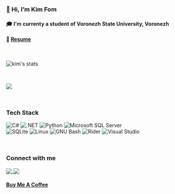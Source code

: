 ### 👋 Hi, I’m Kim Fom
#### 🎓 I'm currenty a student of Voronezh State University, Voronezh
#### 📜 [Resume](https://kimfom01.github.io/autoCV/cv.pdf)

<!--- - [![@kimfom01's Holopin board](https://holopin.io/api/user/board?user=kimfom01)](https://holopin.io/@kimfom01)--->

<br>

<p>
    <img align="center" src="https://github-readme-stats.vercel.app/api?username=kimfom01&count_private=true&show_icons=true&theme=midnight-purple&locale=en" alt="kim's stats">
</p>

<br>

<p>
    <img align="center" src="https://github-readme-stats.vercel.app/api/top-langs/?username=kimfom01&layout=compact&theme=midnight-purple&locale=en" />
</p>

<br>

### Tech Stack
![C#](https://img.shields.io/static/v1?message=C-Sharp&logo=C-Sharp&labelColor=5c5c5c&color=1182c3&logoColor=white&label=%20&style=plastic)
![.NET](https://img.shields.io/static/v1?message=.NET&logo=.NET&labelColor=5c5c5c&color=1182c3&logoColor=white&label=%20&style=plastic)
![Python](https://img.shields.io/static/v1?message=Python&logo=Python&labelColor=5c5c5c&color=1182c3&logoColor=white&label=%20&style=plastic)
![Microsoft SQL Server](https://img.shields.io/static/v1?message=Microsoft-SQL-Server&logo=Microsoft-SQL-Server&labelColor=5c5c5c&color=1182c3&logoColor=white&label=%20&style=plastic)  
![SQLite](https://img.shields.io/static/v1?message=SQLite&logo=SQLite&labelColor=5c5c5c&color=1182c3&logoColor=white&label=%20&style=plastic)
![Linux](https://img.shields.io/static/v1?message=Linux&logo=Linux&labelColor=5c5c5c&color=1182c3&logoColor=white&label=%20&style=plastic)
![GNU Bash](https://img.shields.io/static/v1?message=GNU-Bash&logo=GNU-Bash&labelColor=5c5c5c&color=1182c3&logoColor=white&label=%20&style=plastic)
![Rider](https://img.shields.io/static/v1?message=Rider&logo=Rider&labelColor=5c5c5c&color=1182c3&logoColor=white&label=%20&style=plastic)
![Visual Studio](https://img.shields.io/static/v1?message=Visual-Studio&logo=Visual-Studio&labelColor=5c5c5c&color=1182c3&logoColor=white&label=%20&style=plastic)

<br>

### Connect with me

<a href="https://twitter.com/kimographie" target="_blank">
    <img align="center" src="https://img.shields.io/badge/kimographie%20-%231DA1F2.svg?&style=for-the-badge&logo=Twitter&logoColor=white"/>
</a>
<a href="https://www.linkedin.com/in/kim-fom/" target="_blank">
    <img align="center" src="https://img.shields.io/badge/Kim%20Fom%20-%230077B5.svg?&style=for-the-badge&logo=linkedin&logoColor=white">
</a>

#### [Buy Me A Coffee](https://www.buymeacoffee.com/kimfom01)
